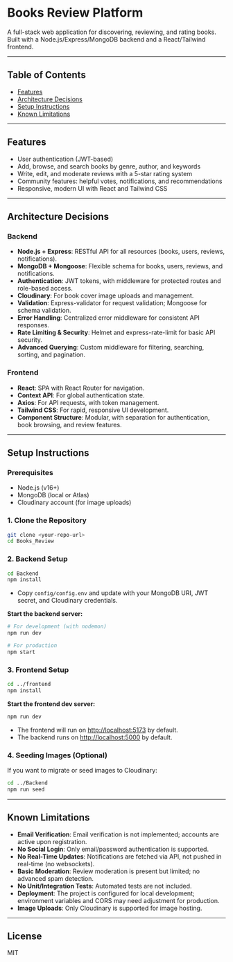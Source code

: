# Books Review Platform

A full-stack web application for discovering, reviewing, and rating books. Built with a Node.js/Express/MongoDB backend and a React/Tailwind frontend.

---

## Table of Contents

- [Features](#features)
- [Architecture Decisions](#architecture-decisions)
- [Setup Instructions](#setup-instructions)
- [Known Limitations](#known-limitations)

---

## Features

- User authentication (JWT-based)
- Add, browse, and search books by genre, author, and keywords
- Write, edit, and moderate reviews with a 5-star rating system
- Community features: helpful votes, notifications, and recommendations
- Responsive, modern UI with React and Tailwind CSS

---

## Architecture Decisions

### Backend

- **Node.js + Express**: RESTful API for all resources (books, users, reviews, notifications).
- **MongoDB + Mongoose**: Flexible schema for books, users, reviews, and notifications.
- **Authentication**: JWT tokens, with middleware for protected routes and role-based access.
- **Cloudinary**: For book cover image uploads and management.
- **Validation**: Express-validator for request validation; Mongoose for schema validation.
- **Error Handling**: Centralized error middleware for consistent API responses.
- **Rate Limiting & Security**: Helmet and express-rate-limit for basic API security.
- **Advanced Querying**: Custom middleware for filtering, searching, sorting, and pagination.

### Frontend

- **React**: SPA with React Router for navigation.
- **Context API**: For global authentication state.
- **Axios**: For API requests, with token management.
- **Tailwind CSS**: For rapid, responsive UI development.
- **Component Structure**: Modular, with separation for authentication, book browsing, and review features.

---

## Setup Instructions

### Prerequisites

- Node.js (v16+)
- MongoDB (local or Atlas)
- Cloudinary account (for image uploads)

### 1. Clone the Repository

```bash
git clone <your-repo-url>
cd Books_Review
```

### 2. Backend Setup

```bash
cd Backend
npm install
```

- Copy `config/config.env` and update with your MongoDB URI, JWT secret, and Cloudinary credentials.

**Start the backend server:**

```bash
# For development (with nodemon)
npm run dev

# For production
npm start
```

### 3. Frontend Setup

```bash
cd ../frontend
npm install
```

**Start the frontend dev server:**

```bash
npm run dev
```

- The frontend will run on [http://localhost:5173](http://localhost:5173) by default.
- The backend runs on [http://localhost:5000](http://localhost:5000) by default.

### 4. Seeding Images (Optional)

If you want to migrate or seed images to Cloudinary:

```bash
cd ../Backend
npm run seed
```

---

## Known Limitations

- **Email Verification**: Email verification is not implemented; accounts are active upon registration.
- **No Social Login**: Only email/password authentication is supported.
- **No Real-Time Updates**: Notifications are fetched via API, not pushed in real-time (no websockets).
- **Basic Moderation**: Review moderation is present but limited; no advanced spam detection.
- **No Unit/Integration Tests**: Automated tests are not included.
- **Deployment**: The project is configured for local development; environment variables and CORS may need adjustment for production.
- **Image Uploads**: Only Cloudinary is supported for image hosting.

---

## License

MIT
